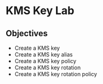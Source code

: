 # KMS Key Lab

## Objectives

- Create a KMS key
- Create a KMS key alias
- Create a KMS key policy
- Create a KMS key rotation
- Create a KMS key rotation policy
